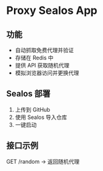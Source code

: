 # Proxy Sealos App

## 功能
- 自动抓取免费代理并验证
- 存储在 Redis 中
- 提供 API 获取随机代理
- 模拟浏览器访问并更换代理

## Sealos 部署
1. 上传到 GitHub
2. 使用 Sealos 导入仓库
3. 一键启动

## 接口示例
GET /random  -> 返回随机代理